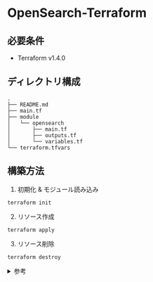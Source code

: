 # OpenSearch-Terraform

## 必要条件
- Terraform v1.4.0

## ディレクトリ構成
```
.
├── README.md
├── main.tf
├── module
│   └── opensearch
│       ├── main.tf
│       ├── outputs.tf
│       └── variables.tf
└── terraform.tfvars
```

## 構築方法
1. 初期化 & モジュール読み込み
```
terraform init
```

2. リソース作成
```
terraform apply
```

3. リソース削除
```
terraform destroy
```

<details><summary>参考</summary>

- [Amazon OpenSearch Service とは？ \- Amazon OpenSearch Service](https://docs.aws.amazon.com/ja_jp/opensearch-service/latest/developerguide/what-is.html)
- [Amazon OpenSearch Service のきめ細かなアクセスコントロール \- Amazon OpenSearch Service](https://docs.aws.amazon.com/ja_jp/opensearch-service/latest/developerguide/fgac.html)
- [チュートリアル: Amazon OpenSearch Service を用いて検索アプリケーションを作成する \- Amazon OpenSearch Service](https://docs.aws.amazon.com/ja_jp/opensearch-service/latest/developerguide/search-example.html)
- [NGINX プロキシを使用して Amazon OpenSearch Dashboards にアクセスする \| AWS re:Post](https://repost.aws/ja/knowledge-center/opensearch-outside-vpc-nginx)

</details>

